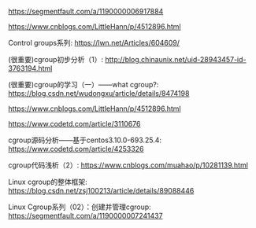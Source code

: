 https://segmentfault.com/a/1190000006917884

https://www.cnblogs.com/LittleHann/p/4512896.html

Control groups系列: https://lwn.net/Articles/604609/


(很重要)cgroup初步分析（1）: http://blog.chinaunix.net/uid-28943457-id-3763194.html

(很重要)cgroup的学习（一）——what cgroup?: https://blog.csdn.net/wudongxu/article/details/8474198


https://www.cnblogs.com/LittleHann/p/4512896.html

https://www.codetd.com/article/3110676

cgroup源码分析——基于centos3.10.0-693.25.4: https://www.codetd.com/article/4253326

cgroup代码浅析（2）: https://www.cnblogs.com/muahao/p/10281139.html

Linux cgroup的整体框架: https://blog.csdn.net/zsj100213/article/details/89088446

Linux Cgroup系列（02）：创建并管理cgroup: https://segmentfault.com/a/1190000007241437